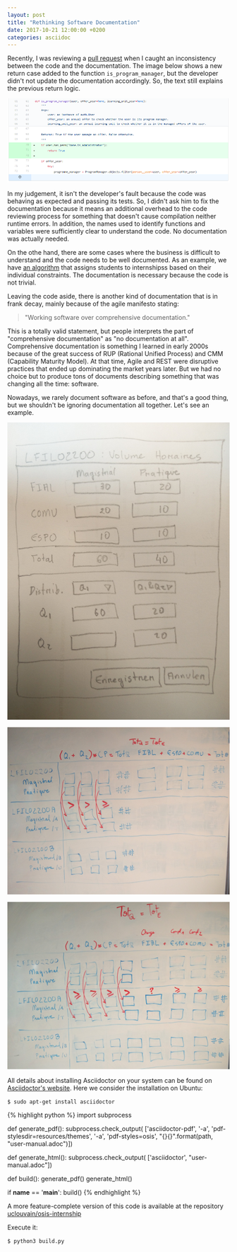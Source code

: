 ```yaml
---
layout: post
title: "Rethinking Software Documentation"
date: 2017-10-21 12:00:00 +0200
categories: asciidoc
---
```


Recently, I was reviewing a [pull request][pull-request] when I caught an
inconsistency between the code and the documentation. The image below shows a
new return case added to the function `is_program_manager`, but the developer
didn't not update the documentation accordingly. So, the text still explains the
previous return logic.

![Flagrant of outdated code documentation](/images/posts/code_documentation.png)

In my judgement, it isn't the developer's fault because the code was behaving as
expected and passing its tests. So, I didn't ask him to fix the documentation
because it means an additional overhead to the code reviewing process for
something that doesn't cause compilation neither runtime errors. In addition,
the names used to identify functions and variables were sufficiently clear to
understand the code. No documentation was actually needed.

On the othe hand, there are some cases where the business is difficult to
understand and the code needs to be well documented. As an example, we have
[an algorithm][documenting-complexity] that assigns students to internshipss
based on their individual constraints. The documentation is necessary because
the code is not trivial.

Leaving the code aside, there is another kind of documentation that is in frank
decay, mainly because of the agile manifesto stating:

> "Working software over comprehensive documentation."

This is a totally valid statement, but people interprets the part of
"comprehensive documentation" as "no documentation at all". Comprehensive
documentation is something I learned in early 2000s because of the great success
of RUP (Rational Unified Process) and CMM (Capability Maturity Model). At that
time, Agile and REST were disruptive practices that ended up dominating the
market years later. But we had no choice but to produce tons of documents
describing something that was changing all the time: software.

Nowadays, we rarely document software as before, and that's a good thing, but
we shouldn't be ignoring documentation all together. Let's see an example.

![assignment](/images/posts/form-volume-horaire.jpg)

![assignment-2](/images/posts/form-volume-horaire2.jpg)

![assignment-3](/images/posts/form-volume-horaire3.jpg)

All details about installing Asciidoctor on your system can be found on
[Asciidoctor's website][asciidoctor]. Here we consider the installation on
Ubuntu:

    $ sudo apt-get install asciidoctor

{% highlight python %}
import subprocess

def generate_pdf():
    subprocess.check_output(
           ['asciidoctor-pdf',
            '-a', 'pdf-stylesdir=resources/themes',
            '-a', 'pdf-styles=osis', "{}{}".format(path, "user-manual.adoc")])

def generate_html():
    subprocess.check_output(
           ['asciidoctor', "user-manual.adoc"])

def build():
    generate_pdf()
    generate_html()

if __name__ == '__main__':
    build()
{% endhighlight %}

A more feature-complete version of this code is available at the repository
[uclouvain/osis-internship][doc-build]

Execute it:

    $ python3 build.py

[asciidoctor]: http://asciidoctor.org/docs/install-toolchain/
[doc-build]: https://github.com/uclouvain/osis-internship/blob/master/docs/build.py
[documenting-complexity]: https://github.com/uclouvain/osis/blob/13f0ec5d7002aa8c33e922a121011ea51b066f59/internship/utils/student_assignment/solver.py#L89
[pull-request]: https://github.com/uclouvain/osis/pull/2656/files

